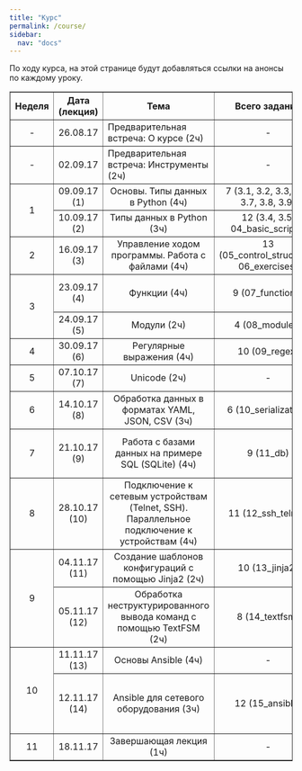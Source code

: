 ```yaml
---
title: "Курс"
permalink: /course/
sidebar:
  nav: "docs"
---
```


По ходу курса, на этой странице будут добавляться ссылки на анонсы по каждому уроку.


<table border="1" cellpadding="4" cellspacing="0">
 <tr>
    <th align="center">Неделя</th>
    <th align="center">Дата (лекция)</th>
    <th align="center">Тема</th>
    <th align="center">Всего заданий</th>
    <th align="center">Минимум заданий</th>
    <th align="center"> Финальный срок сдачи</th>
 </tr>
 <tr>
    <td align="center">-</td>
    <td align="center">26.08.17</td>
    <td>Предварительная встреча: О курсе (2ч)</td>
    <td align="center">-</td>
    <td align="center">-</td>
    <td align="center">-</td>
 </tr>
 <tr>
    <td align="center">-</td>
    <td align="center">02.09.17</td>
    <td>Предварительная встреча: Инструменты (2ч)</td>
    <td align="center">-</td>
    <td align="center">-</td>
    <td align="center">-</td>
 </tr>
 <tr>
    <td rowspan="2" align="center">1</td>
    <td align="center">09.09.17 (1)</td>
    <td align="center">Основы. Типы данных в Python (4ч)</td>
    <td align="center">7 (3.1, 3.2, 3.3, 3.6, 3.7, 3.8, 3.9)</td>
    <td align="center">3.2, 3.3, 3.6, 3.7</td>
    <td align="center">02.10.17</td>
 </tr>
 <tr>
    <td align="center">10.09.17 (2)</td>
    <td align="center">Типы данных в Python (3ч)</td>
    <td align="center">12 (3.4, 3.5; 04_basic_scripts)</td>
    <td align="center">3.1, 4.1, 4.2</td>
    <td align="center">02.10.17</td>
 </tr>
 <tr>
    <td align="center">2</td>
    <td align="center">16.09.17 (3)</td>
    <td align="center">Управление ходом программы. Работа с файлами (4ч)</td>
    <td align="center">13 (05_control_structures, 06_exercises)</td>
    <td align="center">5.1, 5.2, 5.3, 6.1, 6.2, 6.3</td>
    <td align="center">09.10.17</td>
 </tr>
 <tr>
    <td rowspan="2" align="center">3</td>
    <td align="center">23.09.17 (4)</td>
    <td align="center">Функции (4ч)</td>
    <td align="center">9 (07_functions)</td>
    <td align="center">7.1, 7.1a, 7.2, 7.2a, 7.3</td>
    <td align="center">16.10.17</td>
 </tr>
 <tr>
    <td align="center">24.09.17 (5)</td>
    <td align="center">Модули (2ч)</td>
    <td align="center">4 (08_modules)</td>
    <td align="center">8.1, 8.2</td>
    <td align="center">16.10.17</td>
 </tr>
 <tr>
    <td align="center">4</td>
    <td align="center">30.09.17 (6)</td>
    <td align="center">Регулярные выражения (4ч)</td>
    <td align="center">10 (09_regex)</td>
    <td align="center">9.1, 9.2, 9.3, 9.4</td>
    <td align="center">23.10.17</td>
 </tr>
 <tr>
    <td align="center">5</td>
    <td align="center">07.10.17 (7)</td>
    <td align="center">Unicode (2ч)</td>
    <td align="center">-</td>
    <td align="center">-</td>
    <td align="center">-</td>
 </tr>
 <tr>
    <td align="center">6</td>
    <td align="center">14.10.17 (8)</td>
    <td align="center">Обработка данных в форматах YAML, JSON, CSV (3ч)</td>
    <td align="center">6 (10_serialization)</td>
    <td align="center">10.1, 10.2, 10.3</td>
    <td align="center">06.11.17</td>
 </tr>
 <tr>
    <td align="center">7</td>
    <td align="center">21.10.17 (9)</td>
    <td align="center">Работа с базами данных на примере SQL (SQLite) (4ч)</td>
    <td align="center">9 (11_db)</td>
    <td align="center">11.1, 11.1a, 11.2, 11.2a</td>
    <td align="center">13.11.17</td>
 </tr>
 <tr>
    <td align="center">8</td>
    <td align="center">28.10.17 (10)</td>
    <td align="center">Подключение к сетевым устройствам (Telnet, SSH). Параллельное подключение к устройствам (4ч)</td>
    <td align="center">11 (12_ssh_telnet)</td>
    <td align="center">12.1, 12.2, 12.2a, 12.2b</td>
    <td align="center">20.11.17</td>
 </tr>
 <tr>
    <td rowspan="2" align="center">9</td>
    <td align="center">04.11.17 (11)</td>
    <td align="center">Создание шаблонов конфигураций с помощью Jinja2 (2ч)</td>
    <td align="center">10 (13_jinja2)</td>
    <td align="center">13.1, 13.1a, 13.2, 13.3</td>
    <td align="center">27.11.17</td>
 </tr>
 <tr>
    <td align="center">05.11.17 (12)</td>
    <td align="center">Обработка неструктурированного вывода команд с помощью TextFSM (2ч)</td>
    <td align="center">8 (14_textfsm)</td>
    <td align="center">14.1, 14.1a, 14.2, 14.3, 14.4</td>
    <td align="center">27.11.17</td>
 </tr>
 <tr>
    <td rowspan="2" align="center">10</td>
    <td align="center">11.11.17 (13)</td>
    <td align="center">Основы Ansible (4ч)</td>
    <td align="center">-</td>
    <td align="center">-</td>
    <td align="center">-</td>
 </tr>
 <tr>
    <td align="center">12.11.17 (14)</td>
    <td align="center">Ansible для сетевого оборудования (3ч)</td>
    <td align="center">12 (15_ansible)</td>
    <td align="center">15.1, 15.1a, 15.1b, 15.1c, 15.2, 15.3</td>
    <td align="center">04.12.17</td>
 </tr> 
 <tr>
    <td align="center">11</td>
    <td align="center">18.11.17</td>
    <td align="center">Завершающая лекция (1ч)</td>
    <td align="center">-</td>
    <td align="center">-</td>
    <td align="center">-</td>
 </tr>
</table>


